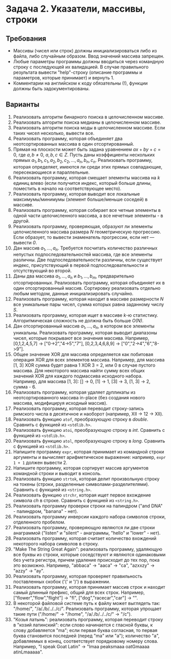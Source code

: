 # Задача 2. Указатели, массивы, строки

## Требования

+ Массивы (чисел или строк) должны инициализироваться либо из файла, либо случайным образом. Ввод значений массива запрещен.
+ Любые параметры программы должны вводиться через командную строку с последующей их валидацией. В случае правильного результата вывести "help"-строку (описание программы и параметров, которые принимает) и вернуть 1.
+ Комментарии на английском к коду обязательны (!), функции должны быть задокументированы.

## Варианты

1. Реализовать алгоритм бинарного поиска в целочисленном массиве.
2. Реализовать алгоритм поиска медианы в целочисленном массиве.
3. Реализовать алгоритм поиска моды в целочисленном массиве. Если таких чисел несколько, вывести все.
4. Реализовать программу, которая объединяет два неотсортированных массива в один отсортированный.
5. Прямая на плоскости может быть задана уравнением $ax + by + c = 0$, где $a, b \neq 0$, $a, b, c \in Z$. Пусть даны коэффициенты нескольких прямых $a_1, b_1, c_1, a_2, b_2, c_2, ..., a_n, b_n, c_n$. Реализовать программу, которая определяет, имеются ли среди этих прямых совпадающие, пересекающиеся и параллельные.
6. Реализовать программу, которая смещает элементы массива на *k* единиц влево (если получится индекс, который больше длины, поместить в начало на соответствующее место).
7. Реализовать программу, которая выводит все локальные максимумы/минимумы (элемент больше/меньше соседей) в массиве.
8. Реализовать программу, которая собирает все четные элементы в одной части целочисленного массива, а все нечетные элементы - в другой.
9. Реализовать программу, проверяющая, образуют ли элементы целочисленного массива размера *N* геометрическую прогрессию. Если образует, то вывести знаменатель прогрессии, если нет — вывести *0*.
10. Дан массив $a_1,...,a_n$. Требуется посчитать количество различных непустых подпоследовательностей массива, где все элементы различны. Две подпоследовательности различны, если существует индекс, присутствующий в первой подпоследовательности и отсутствующий во второй.
11. Даны два массива $a_1,...,a_n$ и $b_1,...,b_m$, предварительно отсортированных. Реализовать программу, которая объединяет их в один отсортированный массив. Сортировку реализовать отдельно любым методом, данные инициализировать случайно.
12. Реализовать программу, которая находит в массиве размерности *N* все уникальные пары чисел, сумма которых равна заданному числу *S*.
13. Реализовать программу, которая ищет в массиве *k*-ю статистику. Алгоритмическая сложность не должна быть больше *O(N)*.
14. Дан отсортированный массив $a_1,...,a_n$, в котором все элементы уникальны. Реализовать программу, которая выводит диапазоны чисел, которые покрывают все значения массива. Например, [0,1,2,4,5,7] $\rightarrow$ ["0->2","4->5","7"], [0,2,3,4,6,8,9] $\rightarrow$ ["0","2->4","6","8->9"].
15. Общее значение XOR для массива определяется как побитовая операция XOR для всех элементов массива. Например, для массива [1, 3] XOR сумма будет равна 1 XOR 3 = 2, или 0 в случае пустого массива. Для некоторого массива найти сумму всех общих значений XOR для каждого подмассива исходного набора. Например, для массива [1, 3]: [] $\rightarrow$ 0, [1] $\rightarrow$ 1, [3] $\rightarrow$ 3, [1, 3] $\rightarrow$ 2, сумма - 6.
16. Реализовать программу, которая удаляет дупликаты из неотсортированного массива in-place (без создания нового массива, модифицируя исходный массив).
17. Реализовать программу, которая переводит строку-запись римского числа в десятичное и наоборот (например, XII -> 12 -> XII).
18. Реализовать функцию ```atof```, преобразующую строку в *double*. Сравнить с функцией из ```<stdlib.h>```.
19. Реализовать функцию ```atoi```, преобразующую строку в *int*. Сравнить с функцией из ```<stdlib.h>```.
20. Реализовать функцию ```atol```, преобразующую строку в *long*. Сравнить с функцией из ```<stdlib.h>```.
21. Напишите программу ```expr```, которая принимает из командной строки аргументы и вычисляет арифметическое выражение: например, ```expr 1 + 1``` должен вывести 2.
22. Напишите программу, которая сортирует массив аргументов командной строки и выводит в консоль.
23. Реализовать функцию ```strtok```, которая делит произвольную строку на токены (строки, разделенные символами-разделителями). Сравнить с функцией из ```<string.h>```.
24. Реализовать функцию ```strchr```, которая ищет первое вхождение символа *ch* в строке. Сравнить с функцией из ```<string.h>```.
25. Реализовать программу проверки строки на палиндром ("and DNA" - палиндром, "banana" - нет).
26. Реализовать программу инверсии каждого набора символов строки, отделенного пробелом.
27. Реализовать программу, проверяющую являются ли две строки анаграммой ("listen" и "silent" - анаграммы, "hello" и "lower" - нет).
28. Реализовать программу, которая считает количество вхождений некоторого набора символов в строку.
29. "Make The String Great Again": реализовать программу, удаляющую все буквы из строки, которые соседствуют и являются одинаковыми без учета регистра, причем удаление происходит до тех пор, пока это возможно. Например, "abbaca" $\rightarrow$ "aaca" $\rightarrow$ "ca", "azxxzy" $\rightarrow$ "azzy" $\rightarrow$ "ay".
30. Реализовать программу, которая проверяет правильность поставленных скобок ('(' и ')') в выражении.
31. Реализовать программу, которая принимает массив строк и находит самый длинный префикс, общий для всех строк. Например, ["flower","flow","flight"] $\rightarrow$ "fl", ["dog","racecar","car"] $\rightarrow$ "".
32. В некоторой файловой системе путь к файлу может выглядеть так: "/home/", "/a/./b/../../c/". Реализовать программу, которая упрощает такие пути ("/home/" $\rightarrow$ "/home", "/a/./b/../../c/" $\rightarrow$ "/c").
33. "Козья латынь": реализовать программу, которая переводит строку в "козий латинский": если слово начинается с гласной буквы, к слову добавляется "ma"; если первая буква согласная, то первая буква становится последней (перед "ma" или "а"); количество "a", добавляемых в конец, соответствует порядковому номеру слова. Например, "I speak Goat Latin" $\rightarrow$ "Imaa peaksmaaa oatGmaaaa atinLmaaaaa".
